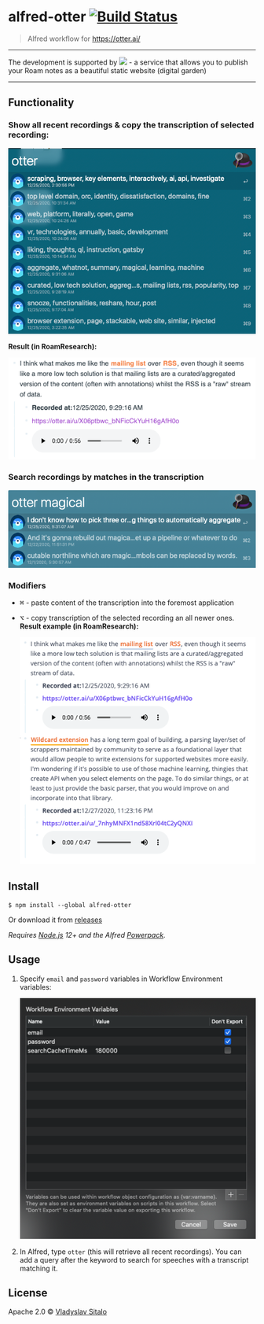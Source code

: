 # alfred-otter [![Build Status](https://travis-ci.org/Stvad/alfred-otter.svg?branch=master)](https://travis-ci.org/Stvad/alfred-otter)

> Alfred workflow for https://otter.ai/

---
The development is supported by <a href="https://roam.garden/"> <img src="https://roam.garden/static/logo-2740b191a74245dc48ee30c68d5192aa.svg" height="50" /></a> - a service that allows you to publish your Roam notes as a beautiful static website (digital garden)

---

## Functionality

### Show all recent recordings & copy the transcription of selected recording:

![](images/21f4ea9e.png)

**Result (in RoamResearch):**

![](images/05ab02ce.png)

### Search recordings by matches in the transcription

![](images/21027969.png)

### Modifiers
- <kbd>⌘</kbd> - paste content of the transcription into the foremost application
- <kbd>⌥</kbd> - copy transcription of the selected recording an all newer ones. 
  **Result example (in RoamResearch):**
     
    
  ![](images/547fe6ad.png)


## Install

```
$ npm install --global alfred-otter
```

Or download it from [releases](https://github.com/Stvad/alfred-otter/releases/)

*Requires [Node.js](https://nodejs.org) 12+ and the
Alfred [Powerpack](https://www.alfredapp.com/powerpack/).*

## Usage

1. Specify `email` and `password` variables in Workflow Environment variables: 

    ![](images/a3c34cd2.png)


2. In Alfred, type `otter` (this will retrieve all recent recordings). 
   You can add a query after the keyword to search for speeches with a transcript matching it. 

## License

Apache 2.0 © [Vladyslav Sitalo](http://sitalo.org)
